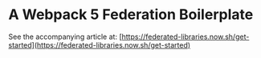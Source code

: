 # A Webpack 5 Federation Boilerplate

See the accompanying article at: [https://federated-libraries.now.sh/get-started](https://federated-libraries.now.sh/get-started)
